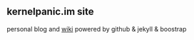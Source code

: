 ## kernelpanic.im site

personal blog and [wiki](https://github.com/hewigovens/hewigovens.github.com/wiki) powered by github & jekyll & boostrap

